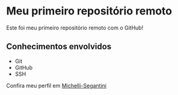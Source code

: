# Meu primeiro repositório remoto

Este foi meu primeiro repositório remoto com o GitHub!

## Conhecimentos envolvidos

- Git
- GitHub
- SSH

Confira meu perfil em [Michelli-Segantini](https://github.com/Michelli-Segantini)